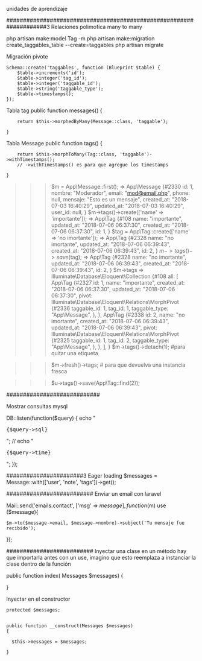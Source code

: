 unidades de aprendizaje

####################################################################3
Relaciones polimofica many to many

php artisan make:model Tag -m
php artisan make:migration create_taggables_table --create=taggables
php artisan migrate

Migración pivote

	Schema::create('taggables', function (Blueprint $table) {
        $table->increments('id');
        $table->integer('tag_id');
        $table->integer('taggable_id');
        $table->string('taggable_type');
        $table->timestamps();
    });


Tabla tag
		public function messages()
	{

		return $this->morphedByMany(Message::class, 'taggable');

	}
 
Tabla Message
    public function tags()
    {

    	return $this->morphToMany(Tag::class, 'taggable')->withTimestamps();
    	// ->withTimestamps() es para que agregue los timestamps

    }



>>> $m = App\Message::first();
=> App\Message {#2330
     id: 1,
     nombre: "Moderador",
     email: "mod@email.php",
     phone: null,
     mensaje: "Esto es un mensaje",
     created_at: "2018-07-03 16:40:29",
     updated_at: "2018-07-03 16:40:29",
     user_id: null,
   }
>>> $m->tags()->create(['name' => 'importante']);
=> App\Tag {#108
     name: "importante",
     updated_at: "2018-07-06 06:37:30",
     created_at: "2018-07-06 06:37:30",
     id: 1,
   }
>>> $tag = App\Tag::create(['name' => 'no imortante']);
=> App\Tag {#2328
     name: "no imortante",
     updated_at: "2018-07-06 06:39:43",
     created_at: "2018-07-06 06:39:43",
     id: 2,
   }
>>> $m->tags()->save($tag);
=> App\Tag {#2328
     name: "no imortante",
     updated_at: "2018-07-06 06:39:43",
     created_at: "2018-07-06 06:39:43",
     id: 2,
   }
>>> $m->tags
=> Illuminate\Database\Eloquent\Collection {#108
     all: [
       App\Tag {#2327
         id: 1,
         name: "importante",
         created_at: "2018-07-06 06:37:30",
         updated_at: "2018-07-06 06:37:30",
         pivot: Illuminate\Database\Eloquent\Relations\MorphPivot {#2336
           taggable_id: 1,
           tag_id: 1,
           taggable_type: "App\Message",
         },
       },
       App\Tag {#2338
         id: 2,
         name: "no imortante",
         created_at: "2018-07-06 06:39:43",
         updated_at: "2018-07-06 06:39:43",
         pivot: Illuminate\Database\Eloquent\Relations\MorphPivot {#2325
           taggable_id: 1,
           tag_id: 2,
           taggable_type: "App\Message",
         },
       },
     ],
   }
>>> $m->tags()->detach(1); #para quitar una etiqueta

>>> $m->fresh()->tags; # para que devuelva una instancia fresca

>>> $u->tags()->save(App\Tag::find(2));


############################

Mostrar consultas mysql

DB::listen(function($query) {
	echo "<pre>{$query->sql}</pre>";
	// echo "<pre>{$query->time}</pre>";
});




#######################3
Eager loading
	$messages = Message::with(['user', 'note', 'tags'])->get();


##########################
Enviar un email con laravel

Mail::send('emails.contact', ['msg' => $message], function($m) use ($message){

    $m->to($message->email, $message->nombre)->subject('Tu mensaje fue recibido');

});


##########################
Inyectar una clase en un método
hay que importarla antes con un use, imagino que esto reemplaza a instanciar la clase dentro de la función

public function index( Messages $messages)
{

}

Inyectar en el constructor

    protected $messages;


    public function __construct(Messages $messages)
    {

      $this->messages = $messages;
      
    }